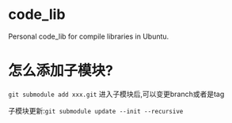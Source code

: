 # code_lib
Personal code_lib for compile libraries in Ubuntu.

# 怎么添加子模块?
`git submodule add xxx.git`
进入子模块后,可以变更branch或者是tag

子模块更新:`git submodule update --init --recursive`